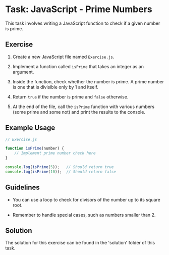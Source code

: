 # Task: JavaScript - Prime Numbers

This task involves writing a JavaScript function to check if a given number is prime.

## Exercise

1. Create a new JavaScript file named `Exercise.js`.

2. Implement a function called `isPrime` that takes an integer as an argument.

3. Inside the function, check whether the number is prime. A prime number is one that is divisible only by 1 and itself.

4. Return `true` if the number is prime and `false` otherwise.

5. At the end of the file, call the `isPrime` function with various numbers (some prime and some not) and print the results to the console.

## Example Usage

```javascript
// Exercise.js

function isPrime(number) {
    // Implement prime number check here
}

console.log(isPrime(5));   // Should return true
console.log(isPrime(10));  // Should return false
```

## Guidelines

- You can use a loop to check for divisors of the number up to its square root.

- Remember to handle special cases, such as numbers smaller than 2.

## Solution 

The solution for this exercise can be found in the 'solution' folder of this task.

